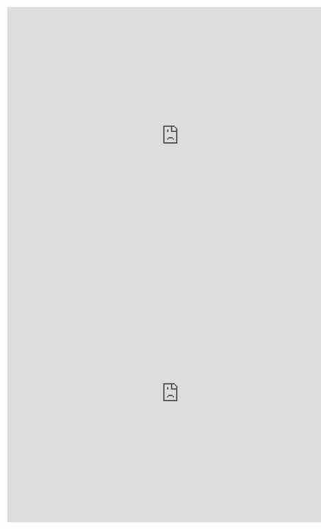 
<iframe width="800" height="600" src="https://msit.powerbi.com/view?r=eyJrIjoiN2QxZDJmOWUtMWVkOC00NzhlLTg1YzUtMmQ4M2NhODc1NDQwIiwidCI6IjcyZjk4OGJmLTg2ZjEtNDFhZi05MWFiLTJkN2NkMDExZGI0NyIsImMiOjV9" frameborder="0" allowFullScreen="true"></iframe>

<html>
<iframe width="800" height="600" src="https://msit.powerbi.com/view?r=eyJrIjoiN2QxZDJmOWUtMWVkOC00NzhlLTg1YzUtMmQ4M2NhODc1NDQwIiwidCI6IjcyZjk4OGJmLTg2ZjEtNDFhZi05MWFiLTJkN2NkMDExZGI0NyIsImMiOjV9" frameborder="0" allowFullScreen="true"></iframe>
</html>
